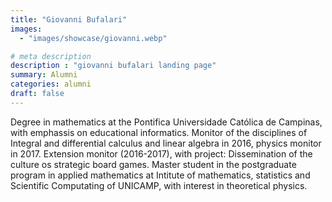 ```yaml
---
title: "Giovanni Bufalari"
images: 
  - "images/showcase/giovanni.webp"

# meta description
description : "giovanni bufalari landing page"
summary: Alumni
categories: alumni
draft: false
---
```


Degree in mathematics at the Pontifica Universidade Católica de Campinas, with emphassis on educational informatics. Monitor of the disciplines of Integral and differential calculus and linear algebra in 2016, physics monitor in 2017. Extension monitor (2016-2017), with project: Dissemination of the culture os strategic board games. Master student in the postgraduate program in applied mathematics at Intitute of mathematics, statistics and Scientific Computating of UNICAMP, with interest in theoretical physics.
